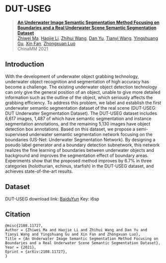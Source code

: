 # DUT-USEG

> [**An Underwater Image Semantic Segmentation Method Focusing on Boundaries and a Real Underwater Scene Semantic Segmentation Dataset**](https://arxiv.org/abs/2108.11727)           
> [Zhiwei Ma](https://arxiv.org/search/cs?searchtype=author&query=Ma%2C+Z), [Haojie Li](https://arxiv.org/search/cs?searchtype=author&query=Li%2C+H), [Zhihui Wang](https://arxiv.org/search/cs?searchtype=author&query=Wang%2C+Z), [Dan Yu](https://arxiv.org/search/cs?searchtype=author&query=Yu%2C+D), [Tianyi Wang](https://arxiv.org/search/cs?searchtype=author&query=Wang%2C+T), [Yingshuang Gu](https://arxiv.org/search/cs?searchtype=author&query=Gu%2C+Y), [Xin Fan](https://arxiv.org/search/cs?searchtype=author&query=Fan%2C+X), [Zhongxuan Luo](https://arxiv.org/search/cs?searchtype=author&query=Luo%2C+Z)  
> ChinaMM 2021

Introduction
-----------------
With the development of underwater object grabbing technology, underwater object recognition and segmentation of high accuracy has become a challenge. The existing underwater object detection technology can only give the general position of an object, unable to give more detailed information such as the outline of the object, which seriously affects the grabbing efficiency. To address this problem, we label and establish the first underwater semantic segmentation dataset of the real scene (DUT-USEG: DUT Underwater Segmentation Dataset). The DUT-USEG dataset includes 6,617 images, 1,487 of which have semantic segmentation and instance segmentation annotations, and the remaining 5,130 images have object detection box annotations. Based on this dataset, we propose a semi-supervised underwater semantic segmentation network focusing on the boundaries (US-Net: Underwater Segmentation Network). By designing a pseudo label generator and a boundary detection subnetwork, this network realizes the fine learning of boundaries between underwater objects and background and improves the segmentation effect of boundary areas. Experiments show that the proposed method improves by 6.7% in three categories (holothurian, echinus, starfish) in the DUT-USEG dataset, and achieves state-of-the-art results.

Dataset
---------------
DUT-USEG download link: [BaiduYun](https://pan.baidu.com/s/1reLIM-qEO6GNgBiDRQ5XDg) Key: i6sp

Citation
---------------
```
@misc{2108.11727,
Author = {Zhiwei Ma and Haojie Li and Zhihui Wang and Dan Yu and Tianyi Wang and Yingshuang Gu and Xin Fan and Zhongxuan Luo},
Title = {An Underwater Image Semantic Segmentation Method Focusing on Boundaries and a Real Underwater Scene Semantic Segmentation Dataset},
Year = {2021},
Eprint = {arXiv:2108.11727},
} 
```
